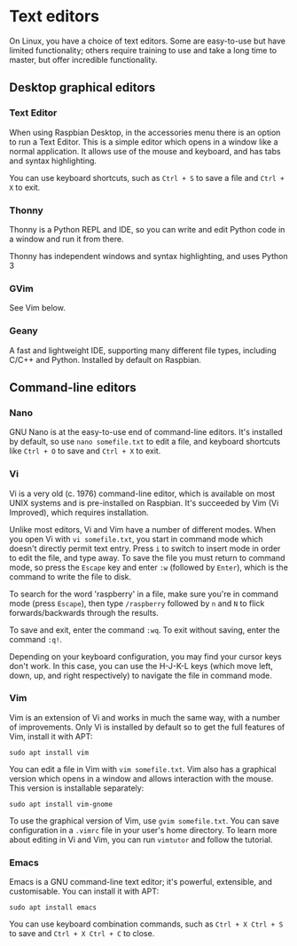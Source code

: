 # Text editors

On Linux, you have a choice of text editors. Some are easy-to-use but have limited functionality; others require training to use and take a long time to master, but offer incredible functionality.

## Desktop graphical editors

### Text Editor

When using Raspbian Desktop, in the accessories menu there is an option to run a Text Editor. This is a simple editor which opens in a window like a normal application. It allows use of the mouse and keyboard, and has tabs and syntax highlighting.

You can use keyboard shortcuts, such as `Ctrl + S` to save a file and `Ctrl + X` to exit.

### Thonny

Thonny is a Python REPL and IDE, so you can write and edit Python code in a window and run it from there.

Thonny has independent windows and syntax highlighting, and uses Python 3

### GVim

See Vim below.

### Geany

A fast and lightweight IDE, supporting many different file types, including C/C++ and Python. Installed by default on Raspbian.

## Command-line editors

### Nano

GNU Nano is at the easy-to-use end of command-line editors. It's installed by default, so use `nano somefile.txt` to edit a file, and keyboard shortcuts like `Ctrl + O` to save and `Ctrl + X` to exit.

### Vi

Vi is a very old (c. 1976) command-line editor, which is available on most UNIX systems and is pre-installed on Raspbian. It's succeeded by Vim (Vi Improved), which requires installation.

Unlike most editors, Vi and Vim have a number of different modes. When you open Vi with `vi somefile.txt`, you start in command mode which doesn't directly permit text entry. Press `i` to switch to insert mode in order to edit the file, and type away. To save the file you must return to command mode, so press the `Escape` key and enter `:w` (followed by `Enter`), which is the command to write the file to disk.

To search for the word 'raspberry' in a file, make sure you're in command mode (press `Escape`), then type `/raspberry` followed by `n` and `N` to flick forwards/backwards through the results.

To save and exit, enter the command `:wq`. To exit without saving, enter the command `:q!`.

Depending on your keyboard configuration, you may find your cursor keys don't work. In this case, you can use the H-J-K-L keys (which move left, down, up, and right respectively) to navigate the file in command mode.

### Vim

Vim is an extension of Vi and works in much the same way, with a number of improvements. Only Vi is installed by default so to get the full features of Vim, install it with APT:

```
sudo apt install vim
```

You can edit a file in Vim with `vim somefile.txt`. Vim also has a graphical version which opens in a window and allows interaction with the mouse. This version is installable separately:

```
sudo apt install vim-gnome
```

To use the graphical version of Vim, use `gvim somefile.txt`. You can save configuration in a `.vimrc` file in your user's home directory. To learn more about editing in Vi and Vim, you can run `vimtutor` and follow the tutorial.

### Emacs

Emacs is a GNU command-line text editor; it's powerful, extensible, and customisable. You can install it with APT:

```
sudo apt install emacs
```

You can use keyboard combination commands, such as `Ctrl + X Ctrl + S` to save and `Ctrl + X Ctrl + C` to close.
